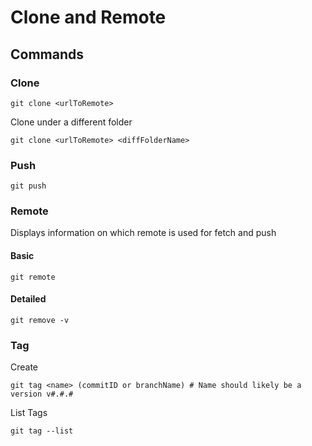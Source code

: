 # Clone and Remote

## Commands

### Clone

```
git clone <urlToRemote>
```

Clone under a different folder

```
git clone <urlToRemote> <diffFolderName>
```

### Push

```
git push
```

### Remote

Displays information on which remote is used for fetch and push

#### Basic

```
git remote
```

#### Detailed

```
git remove -v
```

### Tag

Create

```
git tag <name> (commitID or branchName) # Name should likely be a version v#.#.#
```

List Tags

```
git tag --list
```
